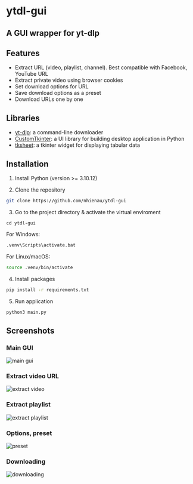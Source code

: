# ytdl-gui

## A GUI wrapper for yt-dlp

## Features

- Extract URL (video, playlist, channel). Best compatible with Facebook, YouTube URL
- Extract private video using browser cookies
- Set download options for URL
- Save download options as a preset
- Download URLs one by one

## Libraries

- [yt-dlp](https://github.com/yt-dlp/yt-dlp): a command-line downloader
- [CustomTkinter](https://customtkinter.tomschimansky.com/): a UI library for building desktop application in Python
- [tksheet](https://github.com/ragardner/tksheet): a tkinter widget for displaying tabular data

## Installation

1. Install Python (version >= 3.10.12)

2. Clone the repository

```BASH
git clone https://github.com/nhienau/ytdl-gui
```

3. Go to the project directory & activate the virtual enviroment

```
cd ytdl-gui
```

For Windows:

```BASH
.venv\Scripts\activate.bat
```

For Linux/macOS:

```BASH
source .venv/bin/activate
```

4. Install packages

```BASH
pip install -r requirements.txt
```

5. Run application

```BASH
python3 main.py
```

## Screenshots

### Main GUI

![main gui](https://imgur.com/GrQCAfw)

### Extract video URL

![extract video](https://imgur.com/XTaO2B6)

### Extract playlist

![extract playlist](https://imgur.com/5m3MGnv)

### Options, preset

![preset](https://imgur.com/5QBYymb)

### Downloading

![downloading](https://imgur.com/pJaD5Eg)
